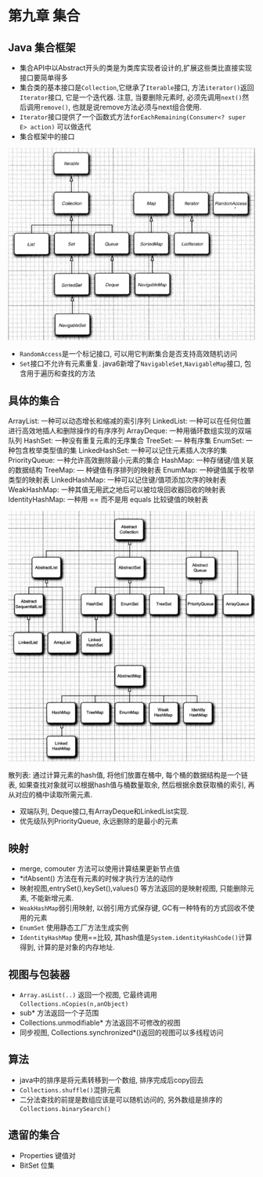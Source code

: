 # 第九章 集合

## Java 集合框架

* 集合API中以Abstract开头的类是为类库实现者设计的,扩展这些类比直接实现接口要简单得多
* 集合类的基本接口是`Collection`,它继承了`Iterable`接口, 方法`iterator()`返回`Iterator`接口, 它是一个迭代器. 注意, 当要删除元素时, 必须先调用`next()`然后调用`remove()`, 也就是说remove方法必须与next组合使用.
* `Iterator`接口提供了一个函数式方法`forEachRemaining(Consumer<? super E> action)` 可以做迭代
* 集合框架中的接口

![集合框架中的接口](../images/18481105100123103.png)

* `RandomAccess`是一个标记接口, 可以用它判断集合是否支持高效随机访问
* `Set`接口不允许有元素重复. java6新增了`NavigableSet`,`NavigableMap`接口, 包含用于遍历和查找的方法

## 具体的集合

ArrayList: 一种可以动态增长和缩减的索引序列
LinkedList: 一种可以在任何位置进行高效地插人和删除操作的有序序列
ArrayDeque: 一种用循环数组实现的双端队列
HashSet: 一种没有重复元素的无序集合
TreeSet: — 种有序集
EnumSet: 一种包含枚举类型值的集
LinkedHashSet: 一种可以记住元素插人次序的集
PriorityQueue: 一种允许高效删除最小元素的集合
HashMap: 一种存储键/值关联的数据结构
TreeMap: — 种键值有序排列的映射表
EnumMap: 一种键值属于枚举类型的映射表
LinkedHashMap: 一种可以记住键/值项添加次序的映射表
WeakHashMap: 一种其值无用武之地后可以被垃圾回收器回收的映射表
IdentityHashMap: 一种用 == 而不是用 equals 比较键值的映射表

![集合继承关系](../images/16540601285633.png)

散列表: 通过计算元素的hash值, 将他们放置在桶中, 每个桶的数据结构是一个链表, 如果查找对象就可以根据hash值与桶数量取余, 然后根据余数获取桶的索引, 再从对应的桶中读取所需元素.

* 双端队列, Deque接口,有ArrayDeque和LinkedList实现.
* 优先级队列PriorityQueue, 永远删除的是最小的元素

## 映射

* merge, comouter 方法可以使用计算结果更新节点值
* *ifAbsent() 方法在有元素的时候才执行方法的动作
* 映射视图,entrySet(),keySet(),values() 等方法返回的是映射视图, 只能删除元素, 不能新增元素.
* `WeakHashMap`弱引用映射, 以弱引用方式保存键, GC有一种特有的方式回收不使用的元素
* `EnumSet` 使用静态工厂方法生成实例
* `IdentityHashMap` 使用==比较, 其hash值是`System.identityHashCode()`计算得到, 计算的是对象的内存地址.

## 视图与包装器

* `Array.asList(..)` 返回一个视图, 它最终调用`Collections.nCopies(n,anObject)`
* sub* 方法返回一个子范围
* Collections.unmodifiable* 方法返回不可修改的视图
* 同步视图, Collections.synchronized*()返回的视图可以多线程访问

## 算法

* java中的排序是将元素转移到一个数组, 排序完成后copy回去
* `Collections.shuffle()`混排元素
* 二分法查找的前提是数组应该是可以随机访问的, 另外数组是排序的`Collections.binarySearch()`

## 遗留的集合

* Properties 键值对
* BitSet 位集
